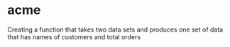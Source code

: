 # acme
Creating a function that takes two data sets and produces one set of data that has names of customers and total orders
